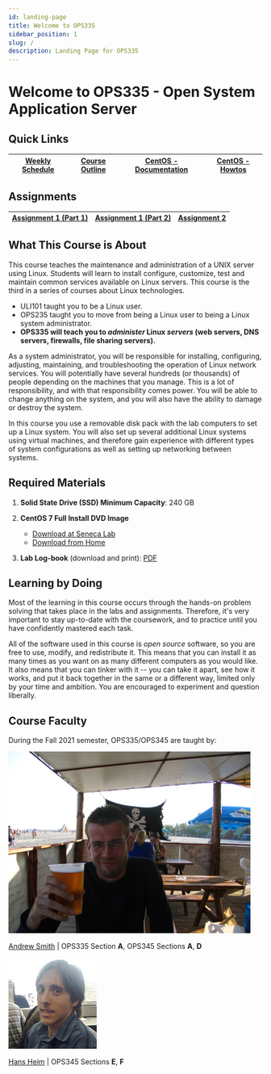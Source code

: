```yaml
---
id: landing-page
title: Welcome to OPS335
sidebar_position: 1
slug: /
description: Landing Page for OPS335
---
```


# Welcome to OPS335 - Open System Application Server

## Quick Links

| [Weekly Schedule](./weekly-schedule.md) | [Course Outline](https://www.senecacollege.ca/ssos/findOutline.do?subjectCode=OPS335&schoolCode=SICT) | [CentOS - Documentation](https://wiki.centos.org/Documentation) | [CentOS - Howtos](https://wiki.centos.org/HowTos) |
| --- | --- | --- | --- |

## Assignments

| [Assignment 1 (Part 1)](/B-Assignments/assignment1-part1.md) | [Assignment 1 (Part 2)](/B-Assignments/assignment1-part2.md) | [Assignment 2](/B-Assignments/assignment2.md) |
| --- | --- | --- |

## What This Course is About

This course teaches the maintenance and administration of a UNIX server using Linux. Students will learn to install configure, customize, test and maintain common services available on Linux servers. This course is the third in a series of courses about Linux technologies.

- ULI101 taught you to be a Linux user.
- OPS235 taught you to move from being a Linux user to being a Linux system administrator.
- **OPS335 will teach you to _administer_ Linux _servers_ (web servers, DNS servers, firewalls, file sharing servers).**

As a system administrator, you will be responsible for installing, configuring, adjusting, maintaining, and troubleshooting the operation of Linux network services. You will potentially have several hundreds (or thousands) of people depending on the machines that you manage. This is a lot of responsibility, and with that responsibility comes power. You will be able to change anything on the system, and you will also have the ability to damage or destroy the system.

In this course you use a removable disk pack with the lab computers to set up a Linux system. You will also set up several additional Linux systems using virtual machines, and therefore gain experience with different types of system configurations as well as setting up networking between systems.

## Required Materials

1. **Solid State Drive (SSD)	Minimum Capacity**: 240 GB
2. **CentOS 7 Full Install DVD Image**
    - [Download at Seneca Lab](https://mirror.senecacollege.ca/centos/7/isos/x86_64/CentOS-7-x86_64-DVD-2009.iso)
    - [Download from Home](https://mirror.csclub.uwaterloo.ca/centos/7/isos/x86_64/CentOS-7-x86_64-DVD-2009.iso)
  
3. **Lab Log-book** (download and print):	[PDF](/files/OPS335/OPS335-LLB-S2020.pdf)

## Learning by Doing

Most of the learning in this course occurs through the hands-on problem solving that takes place in the labs and assignments. Therefore, it's very important to stay up-to-date with the coursework, and to practice until you have confidently mastered each task.

All of the software used in this course is _open source_ software, so you are free to use, modify, and redistribute it. This means that you can install it as many times as you want on as many different computers as you would like. It also means that you can tinker with it -- you can take it apart, see how it works, and put it back together in the same or a different way, limited only by your time and ambition. You are encouraged to experiment and question liberally.

## Course Faculty

During the Fall 2021 semester, OPS335/OPS345 are taught by:

![Andrew Smith Picture](/img/Andrew.jpg)

[Andrew Smith](mailto:andrew.smith@senecacollege.ca) \| OPS335 Section **A**, OPS345 Sections **A**, **D**


![Hans Heim Picture](/img/HansHeim.jpg)

[Hans Heim](mailto:hans.heim@senecacollege.ca) \| OPS345 Sections **E**, **F**
